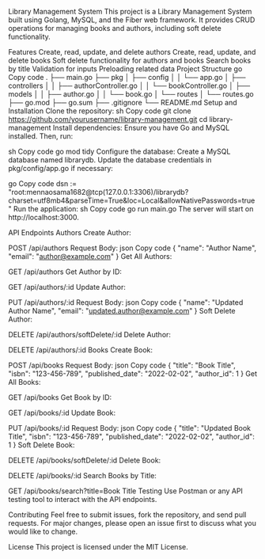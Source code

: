 Library Management System
This project is a Library Management System built using Golang, MySQL, and the Fiber web framework. It provides CRUD operations for managing books and authors, including soft delete functionality.

Features
Create, read, update, and delete authors
Create, read, update, and delete books
Soft delete functionality for authors and books
Search books by title
Validation for inputs
Preloading related data
Project Structure
go
Copy code
.
├── main.go
├── pkg
│   ├── config
│   │   └── app.go
│   ├── controllers
│   │   ├── authorController.go
│   │   └── bookController.go
│   ├── models
│   │   ├── author.go
│   │   └── book.go
│   └── routes
│       └── routes.go
├── go.mod
├── go.sum
├── .gitignore
└── README.md
Setup and Installation
Clone the repository:
sh
Copy code
git clone https://github.com/yourusername/library-management.git
cd library-management
Install dependencies:
Ensure you have Go and MySQL installed. Then, run:

sh
Copy code
go mod tidy
Configure the database:
Create a MySQL database named librarydb. Update the database credentials in pkg/config/app.go if necessary:

go
Copy code
dsn := "root:mennaosama1682@tcp(127.0.0.1:3306)/librarydb?charset=utf8mb4&parseTime=True&loc=Local&allowNativePasswords=true"
Run the application:
sh
Copy code
go run main.go
The server will start on http://localhost:3000.

API Endpoints
Authors
Create Author:

POST /api/authors
Request Body:
json
Copy code
{
    "name": "Author Name",
    "email": "author@example.com"
}
Get All Authors:

GET /api/authors
Get Author by ID:

GET /api/authors/:id
Update Author:

PUT /api/authors/:id
Request Body:
json
Copy code
{
    "name": "Updated Author Name",
    "email": "updated.author@example.com"
}
Soft Delete Author:

DELETE /api/authors/softDelete/:id
Delete Author:

DELETE /api/authors/:id
Books
Create Book:

POST /api/books
Request Body:
json
Copy code
{
    "title": "Book Title",
    "isbn": "123-456-789",
    "published_date": "2022-02-02",
    "author_id": 1
}
Get All Books:

GET /api/books
Get Book by ID:

GET /api/books/:id
Update Book:

PUT /api/books/:id
Request Body:
json
Copy code
{
    "title": "Updated Book Title",
    "isbn": "123-456-789",
    "published_date": "2022-02-02",
    "author_id": 1
}
Soft Delete Book:

DELETE /api/books/softDelete/:id
Delete Book:

DELETE /api/books/:id
Search Books by Title:

GET /api/books/search?title=Book Title
Testing
Use Postman or any API testing tool to interact with the API endpoints.

Contributing
Feel free to submit issues, fork the repository, and send pull requests. For major changes, please open an issue first to discuss what you would like to change.

License
This project is licensed under the MIT License.
